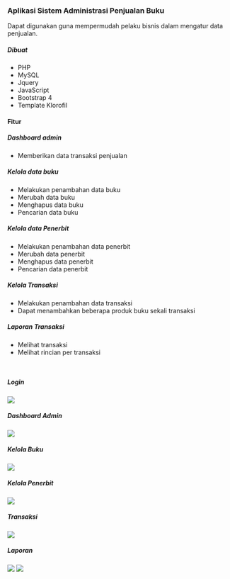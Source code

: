 <h3>Aplikasi Sistem Administrasi Penjualan Buku</h3>
<p>Dapat digunakan guna mempermudah pelaku bisnis dalam mengatur data penjualan.</p>

<h5>Dibuat</h5>
<ul>
    <li>PHP</li>
    <li>MySQL</li>
    <li>Jquery</li>
    <li>JavaScript</li>
    <li>Bootstrap 4</li>
    <li>Template Klorofil</li>
</ul>

<h4>Fitur</h4>
<h5>Dashboard admin</h5>
<ul>
    <li>Memberikan data transaksi penjualan</li>
</ul>
<h5>Kelola data buku</h5>
<ul>
    <li>Melakukan penambahan data buku</li>
    <li>Merubah data buku</li>
    <li>Menghapus data buku</li>
    <li>Pencarian data buku</li>
</ul>
<h5>Kelola data Penerbit</h5>
<ul>
    <li>Melakukan penambahan data penerbit</li>
    <li>Merubah data penerbit</li>
    <li>Menghapus data penerbit</li>
    <li>Pencarian data penerbit</li>
</ul>
<h5>Kelola Transaksi</h5>
<ul>
    <li>Melakukan penambahan data transaksi</li>
    <li>Dapat menambahkan beberapa produk buku sekali transaksi</li>
</ul>
<h5>Laporan Transaksi</h5>
<ul>
    <li>Melihat transaksi</li>
    <li>Melihat rincian per transaksi</li>
</ul>
<br />
<h5>Login</h5>
<img src="https://user-images.githubusercontent.com/24710799/104828144-ab786700-5898-11eb-9789-e33964a297fd.png">
<br />
<h5>Dashboard Admin</h5>
<img src="https://user-images.githubusercontent.com/24710799/104828141-aa473a00-5898-11eb-9855-13fa8bd345fc.png">

<h5>Kelola Buku</h5>
<img src="https://user-images.githubusercontent.com/24710799/104828140-a87d7680-5898-11eb-92ef-7af49423a74a.png">
<h5>Kelola Penerbit</h5>
<img src="https://user-images.githubusercontent.com/24710799/104828145-aca99400-5898-11eb-9d59-44ee9e10520e.png">

<h5>Transaksi</h5>
<img src="https://user-images.githubusercontent.com/24710799/104828146-ad422a80-5898-11eb-8c39-33bef17505f8.png">

<h5>Laporan</h5>
<img src="https://user-images.githubusercontent.com/24710799/104828143-ab786700-5898-11eb-94b0-c5e9fc6cc622.png">
<img src="https://user-images.githubusercontent.com/24710799/104828142-aadfd080-5898-11eb-8f35-fc7ae27c3ca8.png">

